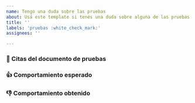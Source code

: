 ```yaml
---
name: Tengo una duda sobre las pruebas
about: Usá este template si tenés una duda sobre alguna de las pruebas del TP.
title: ''
labels: 'pruebas :white_check_mark:'
assignees: ''

---
```


<!--
Contanos cuál es el contexto de tu duda o problema. No olvides buscar primero en el buscador de issues por si la duda ya fue resuelta antes. Si no se resuelve tu duda pero creés que el issue está relacionado, podés citarlo con un #.
-->

### 📔 Citas del documento de pruebas
<!--
Copianos los fragmentos del doc de pruebas sobre los cuales tengas dudas y en qué sección o página se encuentra cada uno.
-->

### 👍 Comportamiento esperado
<!--
Describinos cuál es el comportamiento que esperabas que tuviera el proceso. Podés intentar describirnos lo que está ocurriendo con alguna herramienta vista en la teoría para complementar la explicación.
-->

<!--
En caso de querernos mostrar un output de la consola, copiá y pegá el texto. Podés darle formato código con (Ctrl + 'e'). Si el output es muy extenso, sentite libre de adjuntar un archivo de texto en su lugar.
-->

### 👎 Comportamiento obtenido
<!--
Describinos cuál es el comportamiento que esperabas que tuviera el proceso. Podés intentar describirnos lo que está ocurriendo con alguna herramienta vista en la teoría para complementar la explicación.
-->

<!--
En caso de querernos mostrar un output de la consola, copiá y pegá el texto. Podés darle formato código con (Ctrl + 'e').Si el output es muy extenso, sentite libre de adjuntar un archivo de texto en su lugar.
-->
